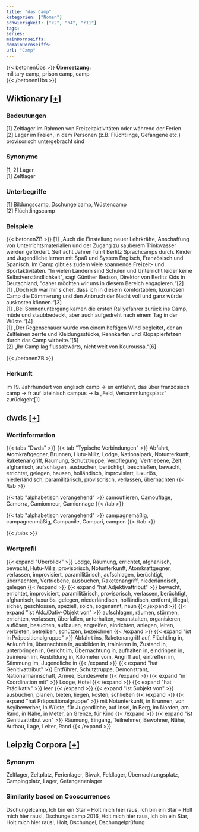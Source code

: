 ```yaml
---
title: "das Camp"
kategorien: ["Nomen"]
schwierigkeit: ["k2", "h4", "r11"]
tags:
series:
mainDornseiffs:
domainDornseiffs:
url: "Camp"
---
```


{{< betonenÜbs >}}
**Übersetzung:**  
military camp, prison camp, camp  
{{< /betonenÜbs >}}

## Wiktionary [[+](https://de.wiktionary.org/wiki/Camp)]

### Bedeutungen
[1] Zeltlager im Rahmen von Freizeitaktivitäten oder während der Ferien  
[2] Lager im Freien, in dem Personen (z.B. Flüchtlinge, Gefangene etc.) provisorisch untergebracht sind  

### Synonyme
[1, 2] Lager  
[1] Zeltlager  

### Unterbegriffe
[1] Bildungscamp, Dschungelcamp, Wüstencamp  
[2] Flüchtlingscamp  

### Beispiele
{{< betonenZB >}}
[1] „Auch die Einstellung neuer Lehrkräfte, Anschaffung von Unterrichtsmaterialien und der Zugang zu sauberem Trinkwasser werden gefördert. Seit acht Jahren führt Berlitz Sprachcamps durch. Kinder und Jugendliche lernen mit Spaß und System Englisch, Französisch und Spanisch. Im Camp gibt es zudem viele spannende Freizeit- und Sportaktivitäten. "In vielen Ländern sind Schulen und Unterricht leider keine Selbstverständlichkeit", sagt Günther Bedson, Direktor von Berlitz Kids in Deutschland, "daher möchten wir uns in diesem Bereich engagieren.“[2]  
[1] „Doch ich war mir sicher, dass ich in diesem komfortablen, luxuriösen Camp die Dämmerung und den Anbruch der Nacht voll und ganz würde auskosten können.“[3]  
[1] „Bei Sonnenuntergang kamen die ersten Rallyefahrer zurück ins Camp, müde und staubbedeckt, aber auch aufgedreht nach einem Tag in der Wüste.“[4]  
[1] „Der Regenschauer wurde von einem heftigen Wind begleitet, der an Zeltleinen zerrte und Kleidungsstücke, Rennkarten und Klopapierfetzen durch das Camp wirbelte.“[5]  
[2] „Ihr Camp lag flussabwärts, nicht weit von Kouroussa.“[6]  

{{< /betonenZB >}}
### Herkunft
im 19. Jahrhundert von englisch camp → en entlehnt, das über französisch camp → fr auf lateinisch campus → la „Feld, Versammlungsplatz“ zurückgeht[1]  



## dwds [[+](https://www.dwds.de/wb/Camp)]

### Wortinformation
{{< tabs "Dwds" >}}
{{< tab "Typische Verbindungen" >}}
Abfahrt, Atomkraftgegner, Brunnen, Hutu-Miliz, Lodge, Nationalpark, Notunterkunft, Raketenangriff, Räumung, Schutztruppe, Verpflegung, Vertriebene, Zelt, afghanisch, aufschlagen, ausbuchen, berüchtigt, beschießen, bewacht, errichtet, gelegen, hausen, holländisch, improvisiert, luxuriös, niederländisch, paramilitärisch, provisorisch, verlassen, übernachten
{{< /tab >}}

{{< tab "alphabetisch vorangehend" >}}
camouflieren, Camouflage, Camorra, Camionneur, Camionnage
{{< /tab >}}

{{< tab "alphabetisch vorangehend" >}}
campagnemäßig, campagnenmäßig, Campanile, Campari, campen
{{< /tab >}}

{{< /tabs >}}

### Wortprofil
{{< expand "Überblick" >}} Lodge, Räumung, errichtet, afghanisch, bewacht, Hutu-Miliz, provisorisch, Notunterkunft, Atomkraftgegner, verlassen, improvisiert, paramilitärisch, aufschlagen, berüchtigt, übernachten, Vertriebene, ausbuchen, Raketenangriff, niederländisch, gelegen {{< /expand >}}
{{< expand "hat Adjektivattribut" >}} bewacht, errichtet, improvisiert, paramilitärisch, provisorisch, verlassen, berüchtigt, afghanisch, luxuriös, gelegen, niederländisch, holländisch, entfernt, illegal, sicher, geschlossen, speziell, solch, sogenannt, neun {{< /expand >}}
{{< expand "ist Akk./Dativ-Objekt von" >}} aufschlagen, räumen, stürmen, errichten, verlassen, überfallen, unterhalten, veranstalten, organisieren, auflösen, besuchen, aufbauen, angreifen, einrichten, anlegen, leiten, verbieten, betreiben, schützen, bezeichnen {{< /expand >}}
{{< expand "ist in Präpositionalgruppe" >}} Abfahrt ins, Raketenangriff auf, Flüchtling in, Ankunft im, übernachten in, ausbilden in, trainieren in, Zustand in, unterbringen in, Gericht im, Übernachtung in, aufhalten in, eindringen in, trainieren im, Ausbildung in, Kilometer vom, Angriff auf, eintreffen im, Stimmung im, Jugendliche in {{< /expand >}}
{{< expand "hat Genitivattribut" >}} Entführer, Schutztruppe, Demonstrant, Nationalmannschaft, Armee, Bundeswehr {{< /expand >}}
{{< expand "in Koordination mit" >}} Lodge, Hotel {{< /expand >}}
{{< expand "hat Prädikativ" >}} leer {{< /expand >}}
{{< expand "ist Subjekt von" >}} ausbuchen, planen, bieten, liegen, kosten, schließen {{< /expand >}}
{{< expand "hat Präpositionalgruppe" >}} mit Notunterkunft, in Brunnen, von Asylbewerber, in Wüste, für Jugendliche, auf Insel, in Berg, im Norden, am Rand, in Nähe, in Meter, an Grenze, für Kind {{< /expand >}}
{{< expand "ist Genitivattribut von" >}} Räumung, Eingang, Teilnehmer, Bewohner, Nähe, Aufbau, Lage, Leiter, Rand {{< /expand >}}

## Leipzig Corpora [[+](https://corpora.uni-leipzig.de/en/res?word=Camp&corpusId=deu_newscrawl-public_2018)]


### Synonym
Zeltlager, Zeltplatz, Ferienlager, Biwak, Feldlager, Übernachtungsplatz, Campingplatz, Lager, Gefangenenlager


### Similarity based on Cooccurrences
Dschungelcamp, Ich bin ein Star – Holt mich hier raus, Ich bin ein Star – Holt mich hier raus!, Dschungelcamp 2016, Holt mich hier raus, Ich bin ein Star, Holt mich hier raus!, Holt, Dschungel, Dschungelprüfung

